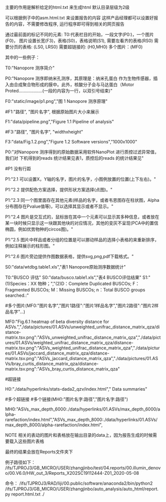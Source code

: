 
主要的作用是解析给定的html.txt 来生成html
默认目录层级为2级

可以根据例子中的asm.html.txt 来设置报告的内容
这样产品经理都可以设置好报告的内容，不需要修改程序, 运行程序即可得到相关的网页报告


通过最前面的标记不同的元素: 
T0:代表栏目的开始，一段文字(P0:)，一个图片(F0)，
图片设置长宽(F3)，表格(S0)，表格说明(S1), 需要左看齐的表格(RS0)
需要分页的表格: (LS0, LRS0)
需要超链接的: (H0,MH0)
多个图片：(MF0)


其中的一些例子：

T0:"Nanopore 测序简介"

P0:"Nanopore 测序即纳米孔测序，其原理是：纳米孔蛋白  作为生物传感器，插入由合成聚合物形成的膜中。此外，核酸分子会与马达蛋白（Motor Proted...................(一段的内容为一行，以双引号结束)"

F0:"static/image/p1.png","图 1 Nanopore 测序原理"

#F1:"路径", "图片名字", 根据原始图片大小来展示

F1:"data/pipeline.png","Figure 1.1 Pipeline of analysis"

#F3:"路径", "图片名字", "widthxheight"

F3:"data/Fig.1.2.png","Figure 1.2 Software versions","1000x1000"


P0:"对Nanopore 测序得到的原始数据采用软件NanoPlot 进行质控过滤异常值，我们对 下机得到的reads 统计结果见表1，质控后的reads 的统计结果见"

#P1 没有行距

P1:"2.1 可以设置X，Y轴的名字，图片的名字，小图例放置的位置(上下左右)。"

P1:"2.2 提供配色方案选择，提供形状方案选择(点图)。"

P1:"2.3 同一个图里面存在其他元素(样品的名字，或者韦恩图存在柱状图，Alpha分布图存在Pvalue值等)，可以选择其显示或者不显示。"

P1:"2.4 图片是交互式的，鼠标放在其中一个元素可以显示其多种信息，或者放在某一块时候只显示这一块跟其他块的对应情况，其他的变灰不呈现(PCA中的置信椭圆，例如优势物种的circos图)。"

P1:"2.5 图片中样品或者分组的位置是可以挪动样品的选择小表格的来重新排序，例如注释展示的柱形图。"

P1:"2.6 图片旁边提供作图数据表格，提供svg,png,pdf下载格式。"

S0:"data/wtdbg.table1.xls","表1 Nanopore原始测序数据统计"

T0:"BUSCO 评估"
S0:"data/busco.table1.xls","表4 BUSCO评估结果"
S1:"(1)Species：XX 物种；","(2)D：Complete Duplicated BUSCOs; F：Fragmented BUSCOs; M：Missing BUSCOs; n：Total BUSCO groups searched.:"


#多个图片(MF0:"图片名字","图片1路径":"图片1样品名字","图片2路径":"图片2样品名字"...)

MF0:"Fig.6.1 heatmap of beta diversity distance for ASVs.","./data/pictures/01.ASVs/unweighted_unifrac_distance_matrix_qza/distance-matrix.tsv.png":"ASVs_unweighted_unifrac_distance_matrix_qza","./data/pictures/01.ASVs/weighted_unifrac_distance_matrix_qza/distance-matrix.tsv.png":"ASVs_weighted_unifrac_distance_matrix_qza","./data/pictures/01.ASVs/jaccard_distance_matrix_qza/distance-matrix.tsv.png":"ASVs_jaccard_distance_matrix_qza","./data/pictures/01.ASVs/bray_curtis_distance_matrix_qza/distance-matrix.tsv.png":"ASVs_bray_curtis_distance_matrix_qza"

#超链接

H0:"./data/hyperlinks/stats-dada2_qzv/index.html","   Data summaries"

#多个超链接
#多个链接(MH0:"图片名字:路径","图片名字:路径")

MH0:"ASVs_max_depth_6000:./data/hyperlinks/01.ASVs/max_depth_6000/alpha-rarefaction/index.html","ASVs_max_depth_8000:./data/hyperlinks/01.ASVs/max_depth_8000/alpha-rarefaction/index.html",


NOTE
相关的表动的图片和表格放在输出目录的data上，因为报告生成的时候需要载入这些图片表格

最终的结果会放在Reports文件夹下

例子路径如下：
/ifs/TJPROJ3/GB_MICRO/USER/zhangjinbo/test/04.reports/00.illumin_denovo/00.V6.0/HW_out_3/Reports_X202SC19112444-Z01_2020-05-08

命令：
/ifs/TJPROJ3/RAD/liji/00.public/software/anaconda2/bin/python2 /ifs/TJPROJ3/GB_MICRO/USER/zhangjinbo/auto_analysis/auto_html/report.py report.html.txt ./
